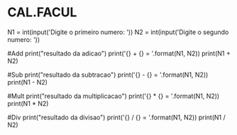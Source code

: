 # CAL.FACUL
N1 = int(input('Digite o primeiro numero: '))
N2 = int(input('Digite o segundo numero: '))

#Add 
print("resultado da adicao")
print('{} + {} = '.format(N1, N2))
print(N1 + N2)

 #Sub
print("resultado da subtracao")
print('{} - {} = '.format(N1, N2))
print(N1 - N2)


#Mult
print("resultado da multiplicacao")
print('{} * {} = '.format(N1, N2))
print(N1 * N2)


#Div
print("resultado da divisao")
print('{} / {} = '.format(N1, N2))
print(N1 / N2)

